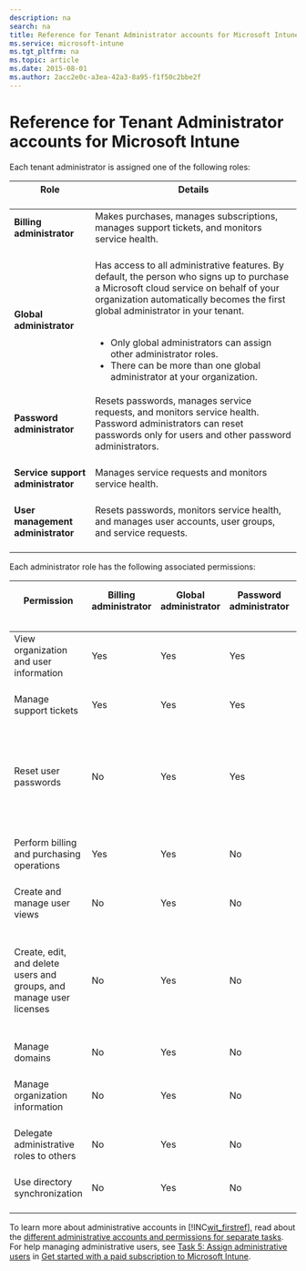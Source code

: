 ```yaml
---
description: na
search: na
title: Reference for Tenant Administrator accounts for Microsoft Intune
ms.service: microsoft-intune
ms.tgt_pltfrm: na
ms.topic: article
ms.date: 2015-08-01
ms.author: 2acc2e0c-a3ea-42a3-8a95-f1f50c2bbe2f
---
```

# Reference for Tenant Administrator accounts for Microsoft Intune
Each tenant administrator is assigned one of the following roles:

|Role <br /> <br />|Details <br /> <br />|
|--------|-----------|
|**Billing administrator** <br /> <br />|Makes purchases, manages subscriptions, manages support tickets, and monitors service health. <br /> <br />|
|**Global administrator** <br /> <br />|Has access to all administrative features. By default, the person who signs up to purchase a Microsoft cloud service on behalf of your organization automatically becomes the first global administrator in your tenant. <br /> <br /><ul><li>Only global administrators can assign other administrator roles. </li><li>There can be more than one global administrator at your organization. </li> </ul>|
|**Password administrator** <br /> <br />|Resets passwords, manages service requests, and monitors service health. Password administrators can reset passwords only for users and other password administrators. <br /> <br />|
|**Service support administrator** <br /> <br />|Manages service requests and monitors service health. <br /> <br />|
|**User management administrator** <br /> <br />|Resets passwords, monitors service health, and manages user accounts, user groups, and service requests. <br /> <br />|
Each administrator role has the following associated permissions:

|Permission <br /> <br />|Billing administrator <br /> <br />|Global administrator <br /> <br />|Password administrator <br /> <br />|Service support administrator <br /> <br />|User management administrator <br /> <br />|
|--------------|-------------------------|------------------------|--------------------------|---------------------------------|---------------------------------|
|View organization and user information <br /> <br />|Yes <br /> <br />|Yes <br /> <br />|Yes <br /> <br />|Yes <br /> <br />|Yes <br /> <br />|
|Manage support tickets <br /> <br />|Yes <br /> <br />|Yes <br /> <br />|Yes <br /> <br />|Yes <br /> <br />|Yes <br /> <br />|
|Reset user passwords <br /> <br />|No <br /> <br />|Yes <br /> <br />|Yes <br /> <br />|No <br /> <br />|Yes; with limitations. This admin cannot reset passwords for billing, global, and service administrators. <br /> <br />|
|Perform billing and purchasing operations <br /> <br />|Yes <br /> <br />|Yes <br /> <br />|No <br /> <br />|No <br /> <br />|No <br /> <br />|
|Create and manage user views <br /> <br />|No <br /> <br />|Yes <br /> <br />|No <br /> <br />|No <br /> <br />|Yes <br /> <br />|
|Create, edit, and delete users and groups, and manage user licenses <br /> <br />|No <br /> <br />|Yes <br /> <br />|No <br /> <br />|No <br /> <br />|Yes; with limitations. This admin cannot delete a global administrator or create other administrators. <br /> <br />|
|Manage domains <br /> <br />|No <br /> <br />|Yes <br /> <br />|No <br /> <br />|No <br /> <br />|No <br /> <br />|
|Manage organization information <br /> <br />|No <br /> <br />|Yes <br /> <br />|No <br /> <br />|No <br /> <br />|No <br /> <br />|
|Delegate administrative roles to others <br /> <br />|No <br /> <br />|Yes <br /> <br />|No <br /> <br />|No <br /> <br />|No <br /> <br />|
|Use directory synchronization <br /> <br />|No <br /> <br />|Yes <br /> <br />|No <br /> <br />|No <br /> <br />|No <br /> <br />|
To learn more about administrative accounts in [!INC[wit_firstref](../Token/wit_firstref_md.md)], read about the [different administrative accounts and permissions for separate tasks](http://technet.microsoft.com/library/dn646966.aspx). For help managing administrative users, see [Task 5: Assign administrative users](../Topic/Get_started_with_a_paid_subscription_to_Microsoft_Intune.md#BKMK_AssignAdmins) in [Get started with a paid subscription to Microsoft Intune](../Topic/Get_started_with_a_paid_subscription_to_Microsoft_Intune.md).

